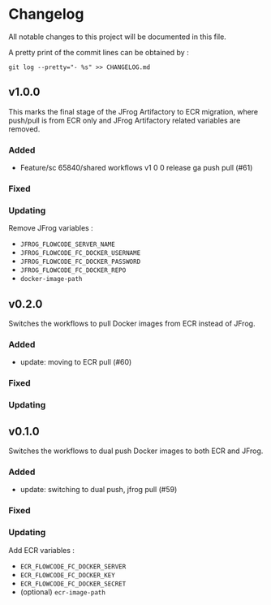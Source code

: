 # Changelog

All notable changes to this project will be documented in this file.

A pretty print of the commit lines can be obtained by :

```
git log --pretty="- %s" >> CHANGELOG.md
```

## v1.0.0

This marks the final stage of the JFrog Artifactory to ECR migration, where push/pull is from ECR only and JFrog Artifactory related variables are removed.

### Added

- Feature/sc 65840/shared workflows v1 0 0 release ga push pull (#61)

### Fixed

### Updating

Remove JFrog variables :

* `JFROG_FLOWCODE_SERVER_NAME`
* `JFROG_FLOWCODE_FC_DOCKER_USERNAME`
* `JFROG_FLOWCODE_FC_DOCKER_PASSWORD`
* `JFROG_FLOWCODE_FC_DOCKER_REPO`
* `docker-image-path`

## v0.2.0

Switches the workflows to pull Docker images from ECR instead of JFrog.

### Added

- update: moving to ECR pull (#60)

### Fixed

### Updating

## v0.1.0

Switches the workflows to dual push Docker images to both ECR and JFrog.

### Added

- update: switching to dual push, jfrog pull (#59)

### Fixed

### Updating

Add ECR variables :

* `ECR_FLOWCODE_FC_DOCKER_SERVER`
* `ECR_FLOWCODE_FC_DOCKER_KEY`
* `ECR_FLOWCODE_FC_DOCKER_SECRET`
* (optional) `ecr-image-path`
